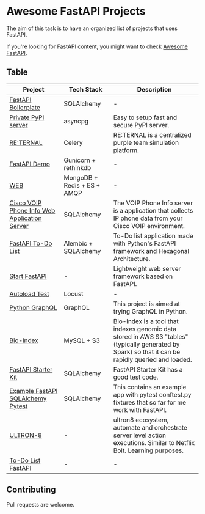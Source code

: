 # Awesome FastAPI Projects

The aim of this task is to have an organized list of projects that uses FastAPI.

If you're looking for FastAPI content, you might want to check [Awesome FastAPI](https://github.com/mjhea0/awesome-fastapi).

## Table

| Project | Tech Stack | Description |
|---|---|---|
| [FastAPI Boilerplate](https://github.com/teamhide/fastapi-boilerplate) | SQLAlchemy | - |
| [Private PyPI server](https://github.com/jurelou/pypis) |  asyncpg | Easy to setup fast and secure PyPI server. |
| [RE:TERNAL](https://github.com/d3vzer0/reternal-backend) | Celery | RE:TERNAL is a centralized purple team simulation platform. |
| [FastAPI Demo](https://github.com/sonhal/fastapi-demo)| Gunicorn + rethinkdb| - |
| [WEB](https://github.com/maivanhung33/WEB/)| MongoDB + Redis + ES + AMQP| - |
| [Cisco VOIP Phone Info Web Application Server](https://github.com/jsteinberg1/CUCM-Phone-Info) | SQLAlchemy | The VOIP Phone Info server is a application that collects IP phone data from your Cisco VOIP environment. |
| [FastAPI To-Do List](https://github.com/GArmane/python-fastapi-hex-todo) | Alembic + SQLAlchemy | To-Do list application made with Python's FastAPI framework and Hexagonal Architecture. |
| [Start FastAPI](https://github.com/utmhikari/start-fastapi/) | - | Lightweight web server framework based on FastAPI. |
| [Autoload Test](https://github.com/hkiang01/autoloadtest)| Locust | - |
| [Python GraphQL](https://github.com/tsungchih/python-graphql) | GraphQL | This project is aimed at trying GraphQL in Python. |
| [Bio-Index](https://github.com/broadinstitute/dig-bioindex) | MySQL + S3 | Bio-Index is a tool that indexes genomic data stored in AWS S3 "tables" (typically generated by Spark) so that it can be rapidly queried and loaded. |
| [FastAPI Starter Kit](https://github.com/Shinichi-Nakagawa/fastapi-starter-kit) | SQLAlchemy | FastAPI Starter Kit has a good test code. |
| [Example FastAPI SQLAlchemy Pytest](https://github.com/timhughes/example-fastapi-sqlachemy-pytest/) | SQLAlchemy | This contains an example app with pytest conftest.py fixtures that so far for me work with FastAPI. | 
| [ULTRON-8](https://github.com/bossjones/ultron8) | - | ultron8 ecosystem, automate and orchestrate server level action executions. Similar to Netflix Bolt. Learning purposes. |
| [To-Do List FastAPI](https://github.com/mcauto/todo-list-fastapi) | - | - |

## Contributing

Pull requests are welcome.

